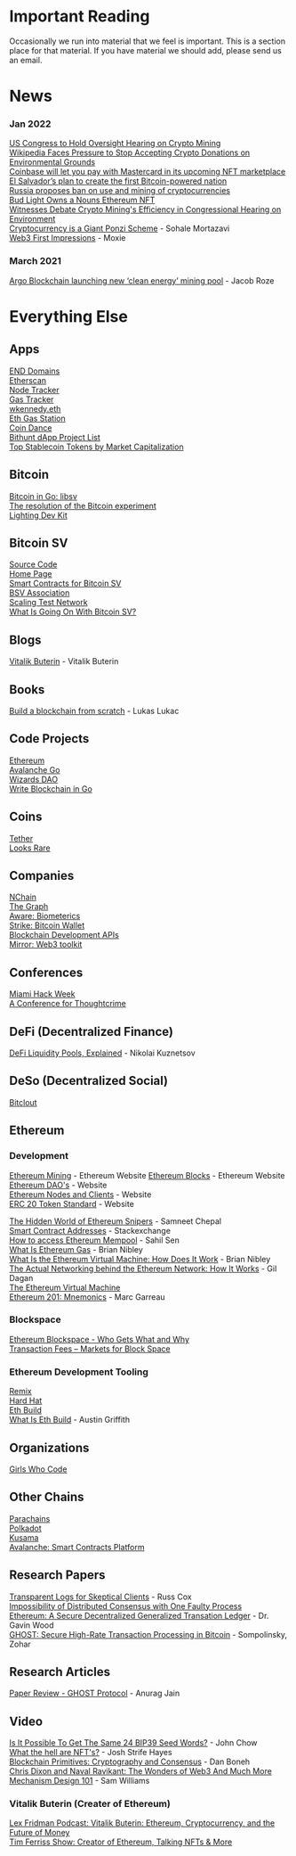# Important Reading

Occasionally we run into material that we feel is important. This is a section place for that material. If you have material we should add, please send us an email.

# News

### Jan 2022
[US Congress to Hold Oversight Hearing on Crypto Mining](https://www.coindesk.com/policy/2022/01/06/us-congress-organizing-oversight-hearing-on-crypto-minings-environmental-footprint-report)  
[Wikipedia Faces Pressure to Stop Accepting Crypto Donations on Environmental Grounds](https://www.coindesk.com/business/2022/01/12/wikipedia-faces-pressure-to-stop-accepting-crypto-donations-on-environmental-grounds)  
[Coinbase will let you pay with Mastercard in its upcoming NFT marketplace](https://www.theverge.com/2022/1/18/22889359/coinbase-mastercard-nft-marketplace-payments)  
[El Salvador’s plan to create the first Bitcoin-powered nation](https://fortune.com/2022/01/19/el-salvador-bitcoin-economy-distressed-debt)  
[Russia proposes ban on use and mining of cryptocurrencies](https://www.cnbc.com/2022/01/20/russian-central-bank-proposes-banning-cryptocurrencies-crypto-mining.html)  
[Bud Light Owns a Nouns Ethereum NFT](https://decrypt.co/90860/bud-light-nouns-ethereum-nft-super-bowl-ad)  
[Witnesses Debate Crypto Mining's Efficiency in Congressional Hearing on Environment](https://www.coindesk.com/policy/2022/01/21/witnesses-debate-crypto-minings-efficiency-in-congressional-hearing-on-environment)  
[Cryptocurrency is a Giant Ponzi Scheme](https://jacobinmag.com/2022/01/cryptocurrency-scam-blockchain-bitcoin-economy-decentralization) - Sohale Mortazavi  
[Web3 First Impressions](https://moxie.org/2022/01/07/web3-first-impressions.html) - Moxie  

### March 2021
[Argo Blockchain launching new ‘clean energy’ mining pool](https://coingeek.com/argo-blockchain-launching-new-clean-energy-mining-pool) - Jacob Roze  


# Everything Else

## Apps
[END Domains](https://app.ens.domains/)  
[Etherscan](https://etherscan.io/)  
[Node Tracker](https://etherscan.io/nodetracker)  
[Gas Tracker](https://etherscan.io/gastracker)  
[wkennedy.eth](https://etherscan.io/address/0x01D398ECb403BE33Cd6ED8c9Fefa1712Be48d8d8)  
[Eth Gas Station](https://ethgasstation.info/)  
[Coin Dance](https://coin.dance/)  
[Bithunt dApp Project List](https://bithunt.com/explore)  
[Top Stablecoin Tokens by Market Capitalization](https://coinmarketcap.com/view/stablecoin/)  


## Bitcoin
[Bitcoin in Go: libsv](https://github.com/libsv)  
[The resolution of the Bitcoin experiment](https://blog.plan99.net/the-resolution-of-the-bitcoin-experiment-dabb30201f7)  
[Lighting Dev Kit](https://lightningdevkit.org/)  


## Bitcoin SV
[Source Code](https://github.com/bitcoinsv/bsvd)  
[Home Page](https://bitcoinsv.io/)  
[Smart Contracts for Bitcoin SV](https://scrypt.io/)  
[BSV Association](https://bitcoinassociation.net/)  
[Scaling Test Network](https://bitcoinscaling.io/stats)  
[What Is Going On With Bitcoin SV?](https://www.coindesk.com/tech/2021/07/23/what-is-going-on-with-bitcoin-sv/)  


## Blogs
[Vitalik Buterin](https://vitalik.ca/) - Vitalik Buterin  


## Books
[Build a blockchain from scratch](https://web3coach.gumroad.com/l/build-a-blockchain-from-scratch-in-go) - Lukas Lukac  


## Code Projects
[Ethereum](https://github.com/ethereum/go-ethereum)  
[Avalanche Go](https://github.com/ava-labs/avalanchego)  
[Wizards DAO](https://github.com/wizardsdao/wizards)  
[Write Blockchain in Go](https://github.com/web3coach/the-blockchain-bar)  


## Coins
[Tether](https://tether.to/en/)  
[Looks Rare](https://coinmarketcap.com/currencies/looksrare/)  


## Companies
[NChain](https://nchain.com/)  
[The Graph](https://thegraph.com/en/)  
[Aware: Biometerics](https://www.aware.com/)  
[Strike: Bitcoin Wallet](https://strike.me/en/)  
[Blockchain Development APIs](https://infura.io/)  
[Mirror: Web3 toolkit](https://mirror.xyz/)


## Conferences
[Miami Hack Week](https://www.miamihackweek.com/)  
[A Conference for Thoughtcrime](https://www.hereticon.com/)  


## DeFi (Decentralized Finance)
[DeFi Liquidity Pools, Explained](https://cointelegraph.com/explained/defi-liquidity-pools-explained) - Nikolai Kuznetsov  


## DeSo (Decentralized Social)
[Bitclout](https://bitclout.com)  


## Ethereum

### Development
[Ethereum Mining](https://ethereum.org/en/developers/docs/consensus-mechanisms/pow/mining) - Ethereum Website
[Ethereum Blocks](https://ethereum.org/en/developers/docs/blocks) - Ethereum Website  
[Ethereum DAO's](https://ethereum.org/en/dao")  - Website  
[Ethereum Nodes and Clients](https://ethereum.org/en/developers/docs/nodes-and-clients) - Website  
[ERC 20 Token Standard](https://ethereum.org/en/developers/docs/standards/tokens/erc-20) - Website  

[The Hidden World of Ethereum Snipers](https://www.samchepal.com/the-hidden-world-of) - Samneet Chepal  
[Smart Contract Addresses](https://ethereum.stackexchange.com/questions/760/how-is-the-address-of-an-ethereum-contract-computed/761#761) - Stackexchange  
[How to access Ethereum Mempool](https://www.quicknode.com/guides/defi/how-to-access-ethereum-mempool) - Sahil Sen  
[What Is Ethereum Gas](https://www.sofi.com/learn/content/what-is-ethereum-gas) - Brian Nibley  
[What Is the Ethereum Virtual Machine: How Does It Work](https://www.sofi.com/learn/content/what-is-ethereum-virtual-machine) - Brian Nibley  
[The Actual Networking behind the Ethereum Network: How It Works](https://medium.com/orbs-network/the-actual-networking-behind-the-ethereum-network-how-it-works-6e147ca36b45) - Gil Dagan  
[The Ethereum Virtual Machine](https://cypherpunks-core.github.io/ethereumbook/13evm.html)  
[Ethereum 201: Mnemonics](https://wolovim.medium.com/ethereum-201-mnemonics-bb01a9108c38) - Marc Garreau  

### Blockspace
[Ethereum Blockspace - Who Gets What and Why](https://research.paradigm.xyz/ethereum-blockspace#overview-of-the-blockspace-market)  
[Transaction Fees – Markets for Block Space](https://www.bitcoinsuisse.com/research/decrypt/transaction-fees-markets-for-block-space)  

### Ethereum Development Tooling
[Remix](https://remix.ethereum.org/)  
[Hard Hat](https://hardhat.org/)  
[Eth Build](https://sandbox.eth.build/)  
[What Is Eth Build](https://www.youtube.com/watch?v=30pa790tIIA) - Austin Griffith  


## Organizations
[Girls Who Code](https://girlswhocode.com/crypto)  


## Other Chains
[Parachains](https://parachains.info)  
[Polkadot](https://polkadot.network)  
[Kusama](https://kusama.network)  
[Avalanche: Smart Contracts Platform](https://www.avax.network/)  


## Research Papers
[Transparent Logs for Skeptical Clients](https://research.swtch.com/tlog) - Russ Cox  
[Impossibility of Distributed Consensus with One Faulty Process](https://groups.csail.mit.edu/tds/papers/Lynch/jacm85.pdf)  
[Ethereum: A Secure Decentralized Generalized Transation Ledger](https://ethereum.github.io/yellowpaper/paper.pdf) - Dr. Gavin Wood  
[GHOST: Secure High-Rate Transaction Processing in Bitcoin](https://www.ifca.ai/pub/fc15/89750476.pdf) - Sompolinsky, Zohar  


## Research Articles
[Paper Review - GHOST Protocol](http://ajainuary.com/2019/10/17/need-for-speed/) -  Anurag Jain  


## Video
[Is It Possible To Get The Same 24 BIP39 Seed Words?](https://www.youtube.com/watch?v=hjRntYh0ot8) - John Chow  
[What the hell are NFT's?](https://www.youtube.com/watch?v=XwMjPWOailQ) - Josh Strife Hayes  
[Blockchain Primitives: Cryptography and Consensus](https://www.youtube.com/watch?v=3jPYk7ucrjo) - Dan Boneh  
[Chris Dixon and Naval Ravikant: The Wonders of Web3 And Much More](https://www.youtube.com/watch?v=DlNDYMNJ5zQ)  
[Mechanism Design 101](https://www.youtube.com/watch?v=gCFlGLbI_kE) - Sam Williams  

### Vitalik Buterin (Creater of Ethereum)
[Lex Fridman Podcast: Vitalik Buterin: Ethereum, Cryptocurrency, and the Future of Money](https://www.youtube.com/watch?v=3x1b_S6Qp2Q)  
[Tim Ferriss Show: Creator of Ethereum, Talking NFTs & More](https://www.youtube.com/watch?v=42uhsP4vvCE)  
